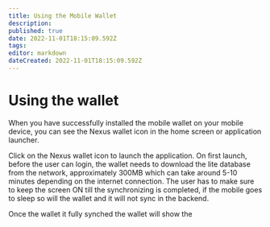 ```yaml
---
title: Using the Mobile Wallet
description: 
published: true
date: 2022-11-01T18:15:09.592Z
tags: 
editor: markdown
dateCreated: 2022-11-01T18:15:09.592Z
---
```


# Using the wallet
When you have successfully installed the mobile wallet on your mobile device, you can see the Nexus wallet icon in the home screen or application launcher.

Click on the Nexus wallet icon to launch the application. On first launch, before the user can login, the wallet needs to download the lite database from the network, approximately 300MB which can take around 5-10 minutes depending on the internet connection. The user has to make sure to keep the screen ON till the synchronizing is completed, if the mobile goes to sleep so will the wallet and it will not sync in the backend.

Once the wallet it fully synched the wallet will show the 
